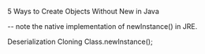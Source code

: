 5 Ways to Create Objects Without New in Java

-- note the native implementation  of newInstance() in JRE.

Deserialization
Cloning
Class.newInstance();

